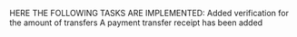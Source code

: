 HERE THE FOLLOWING TASKS ARE IMPLEMENTED:
Added verification for the amount of transfers
A payment transfer receipt has been added
